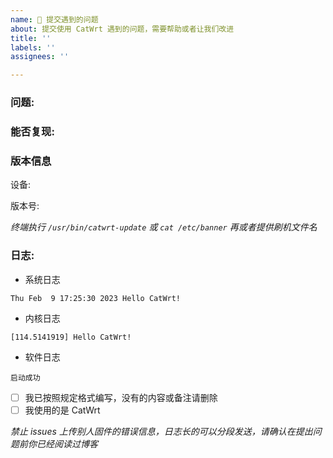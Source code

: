 ```yaml
---
name: 🛟 提交遇到的问题
about: 提交使用 CatWrt 遇到的问题，需要帮助或者让我们改进
title: ''
labels: ''
assignees: ''

---
```


### 问题: 


### 能否复现: 


### 版本信息

设备:

版本号: 

*终端执行 `/usr/bin/catwrt-update` 或 `cat /etc/banner` 再或者提供刷机文件名*
### 日志: 

- 系统日志

```logs
Thu Feb  9 17:25:30 2023 Hello CatWrt!
```

- 内核日志

```logs
[114.5141919] Hello CatWrt!
```

- 软件日志

```logs
启动成功
```

- [ ] 我已按照规定格式编写，没有的内容或备注请删除
- [ ] 我使用的是 CatWrt

*禁止 issues 上传别人固件的错误信息，日志长的可以分段发送，请确认在提出问题前你已经阅读过博客*
